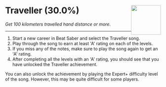 # Traveller (30.0%) <img style="float: right;" src="https://cdn.cloudflare.steamstatic.com/steamcommunity/public/images/apps/620980/9995c1844524f51f36aff95c308f89e2d6bad7b5.jpg" width="96" height="96">

_Get 100 kilometers travelled hand distance or more._

---

1. Start a new career in Beat Saber and select the Traveller song.
2. Play through the song to earn at least 'A' rating on each of the levels.
3. If you miss any of the notes, make sure to play the song again to get an 'A' rating.
4. After completing all the levels with an 'A' rating, you should see that you have unlocked the Traveller achievement.

You can also unlock the achievement by playing the Expert+ difficulty level of the song. However, this may be quite difficult for some players.